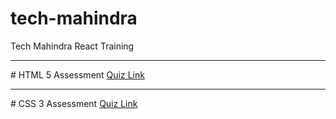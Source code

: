 # tech-mahindra
Tech Mahindra React Training

<hr/>
# HTML 5 Assessment
<a href="https://forms.gle/q3cCqBHCKBCMT9KH8"> Quiz Link </a>


<hr/>
# CSS 3 Assessment
<a href="https://forms.gle/8RD5HkTDCrdPUNdY8"> Quiz Link </a>


